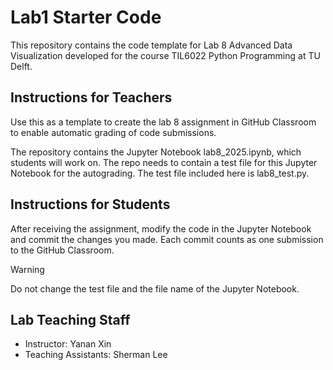 # Lab1 Starter Code
This repository contains the code template for Lab 8 Advanced Data Visualization developed for the course TIL6022 Python Programming at TU Delft. 

## Instructions for Teachers

Use this as a template to create the lab 8 assignment in GitHub Classroom to enable automatic grading of code submissions. 

The repository contains the Jupyter Notebook lab8_2025.ipynb, which students will work on. The repo needs to contain a test file for this Jupyter Notebook for the autograding. 
The test file included here is lab8_test.py. 

## Instructions for Students

After receiving the assignment, modify the code in the Jupyter Notebook and commit the changes you made. Each commit counts as one submission to the GitHub Classroom. 

> [!WARNING]
> Do not change the test file and the file name of the Jupyter Notebook. 


## Lab Teaching Staff
* Instructor: Yanan Xin
* Teaching Assistants: Sherman Lee




